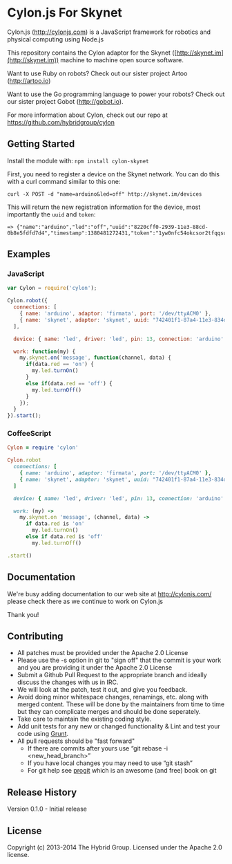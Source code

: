 # Cylon.js For Skynet

Cylon.js (http://cylonjs.com) is a JavaScript framework for robotics and physical computing using Node.js

This repository contains the Cylon adaptor for the Skynet ([http://skynet.im](http://skynet.im)) machine to machine open source software.

Want to use Ruby on robots? Check out our sister project Artoo (http://artoo.io)

Want to use the Go programming language to power your robots? Check out our sister project Gobot (http://gobot.io).

For more information about Cylon, check out our repo at https://github.com/hybridgroup/cylon

## Getting Started

Install the module with: `npm install cylon-skynet`

First, you need to register a device on the Skynet network. You can do this with a curl command similar to this one:

```
curl -X POST -d "name=arduino&led=off" http://skynet.im/devices
```

This will return the new registration information for the device, most importantly the `uuid` and `token`:

```
=> {"name":"arduino","led":"off","uuid":"8220cff0-2939-11e3-88cd-0b8e5fdfd7d4","timestamp":1380481272431,"token":"1yw0nfc54okcsor2tfqqsuvnrcf2yb9","online":false,"_id":"524878f8cc12f0877f000003"}
```

## Examples

### JavaScript

```javascript
var Cylon = require('cylon');

Cylon.robot({
  connections: [
    { name: 'arduino', adaptor: 'firmata', port: '/dev/ttyACM0' },
    { name: 'skynet', adaptor: 'skynet', uuid: "742401f1-87a4-11e3-834d-670dadc0ddbf", token: "xjq9h3yzhemf5hfrme8y08fh0sm50zfr" }
  ],

  device: { name: 'led', driver: 'led', pin: 13, connection: 'arduino' },

  work: function(my) {
    my.skynet.on('message', function(channel, data) {
      if(data.red == 'on') {
        my.led.turnOn()
      }
      else if(data.red == 'off') {
        my.led.turnOff()
      }
    });
  }
}).start();
```

### CoffeeScript

```ruby
Cylon = require 'cylon'

Cylon.robot
  connections: [
    { name: 'arduino', adaptor: 'firmata', port: '/dev/ttyACM0' },
    { name: 'skynet', adaptor: 'skynet', uuid: "742401f1-87a4-11e3-834d-670dadc0ddbf", token: "xjq9h3yzhemf5hfrme8y08fh0sm50zfr" }
  ]

  device: { name: 'led', driver: 'led', pin: 13, connection: 'arduino' }

  work: (my) ->
    my.skynet.on 'message', (channel, data) ->
      if data.red is 'on'
        my.led.turnOn()
      else if data.red is 'off'
        my.led.turnOff()

.start()
```

## Documentation
We're busy adding documentation to our web site at http://cylonjs.com/ please check there as we continue to work on Cylon.js

Thank you!

## Contributing

* All patches must be provided under the Apache 2.0 License
* Please use the -s option in git to "sign off" that the commit is your work and you are providing it under the Apache 2.0 License
* Submit a Github Pull Request to the appropriate branch and ideally discuss the changes with us in IRC.
* We will look at the patch, test it out, and give you feedback.
* Avoid doing minor whitespace changes, renamings, etc. along with merged content. These will be done by the maintainers from time to time but they can complicate merges and should be done seperately.
* Take care to maintain the existing coding style.
* Add unit tests for any new or changed functionality & Lint and test your code using [Grunt](http://gruntjs.com/).
* All pull requests should be "fast forward"
  * If there are commits after yours use “git rebase -i <new_head_branch>”
  * If you have local changes you may need to use “git stash”
  * For git help see [progit](http://git-scm.com/book) which is an awesome (and free) book on git

## Release History

Version 0.1.0 - Initial release

## License
Copyright (c) 2013-2014 The Hybrid Group. Licensed under the Apache 2.0 license.
